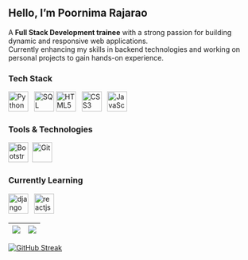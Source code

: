 ## Hello, I’m Poornima Rajarao


A **Full Stack Development trainee** with a strong passion for building dynamic and responsive web applications.  
Currently enhancing my skills in backend technologies and working on personal projects to gain hands-on experience.


### Tech Stack

<img src="https://cdn.jsdelivr.net/gh/devicons/devicon/icons/python/python-original.svg" width="40" alt="Python"/>  
<img src="https://symbols.getvecta.com/stencil_28/61_sql-database-generic.90b41636a8.jpg" width="40" alt="SQL"/> 
<img src="https://cdn.jsdelivr.net/gh/devicons/devicon/icons/html5/html5-original.svg" width="40" alt="HTML5"/>  
<img src="https://cdn.jsdelivr.net/gh/devicons/devicon/icons/css3/css3-original.svg" width="40" alt="CSS3"/>  
<img src="https://cdn.jsdelivr.net/gh/devicons/devicon/icons/javascript/javascript-original.svg" width="40" alt="JavaScript"/>

### Tools & Technologies 

<img src="https://upload.wikimedia.org/wikipedia/commons/thumb/b/b2/Bootstrap_logo.svg/2560px-Bootstrap_logo.svg.png" width="40" alt="Bootstrap"/>&nbsp;&nbsp;<img src="https://git-scm.com/images/logos/downloads/Git-Icon-1788C.png" width="40" alt="Git"/> 

### Currently Learning

<img src="https://www.svgrepo.com/show/353657/django-icon.svg" width="40" alt="django"/> &nbsp; <img src="https://upload.wikimedia.org/wikipedia/commons/thumb/a/a7/React-icon.svg/1150px-React-icon.svg.png" width="40" alt="reactjs"/>

| <a href="https://github.com/poornimarajarao/github-readme-stats"><img align="center" src="https://github-readme-stats.vercel.app/api?username=poornimarajarao&show_icons=true&include_all_commits=true&theme=default&hide_border=true" /></a> | <a href="https://github.com/poornimarajarao/github-readme-stats"><img align="center" src="https://github-readme-stats.vercel.app/api/top-langs/?username=poornimarajarao&layout=compact&theme=default&hide_border=true" /></a> |
| ------------- | ------------- |

[![GitHub Streak](https://github-readme-streak-stats-eight.vercel.app/?user=poornimarajarao&theme=default)](https://github.com/poornimarajarao)



